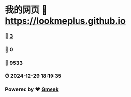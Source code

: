 # 我的网页 :link: https://lookmeplus.github.io 
### :page_facing_up: [3](https://lookmeplus.github.io/tag.html) 
### :speech_balloon: 0 
### :hibiscus: 9533 
### :alarm_clock: 2024-12-29 18:19:35 
### Powered by :heart: [Gmeek](https://github.com/Meekdai/Gmeek)
